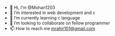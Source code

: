 - 👋 Hi, I’m @Mohan1203
- 👀 I’m interested in web development and c
- 🌱 I’m currently learning c language
- 💞️ I’m looking to collaborate on fellow programmer
- 📫 How to reach me mrahir101@gmail.com

<!---
Mohan1203/Mohan1203 is a ✨ special ✨ repository because its `README.md` (this file) appears on your GitHub profile.
You can click the Preview link to take a look at your changes.
--->
